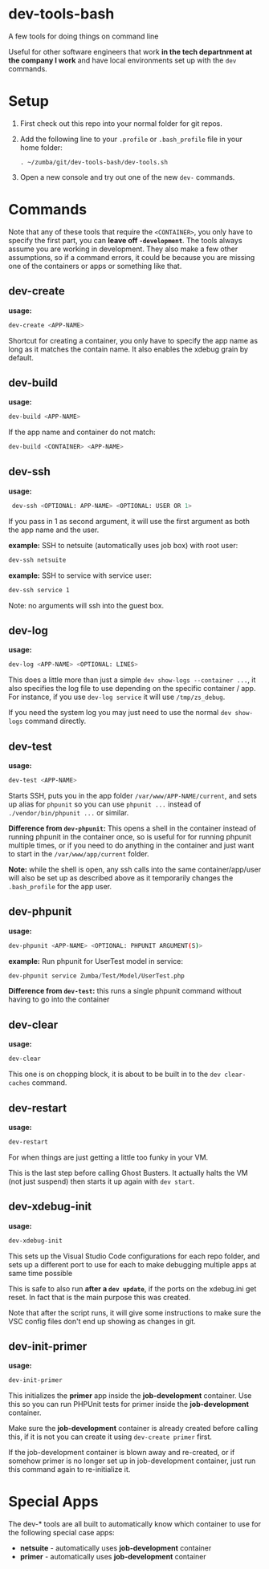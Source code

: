 # dev-tools-bash
A few tools for doing things on command line

Useful for other software engineers that work **in the tech departnment at the company I work** and have local environments set up with the `dev` commands.

# Setup

1. First check out this repo into your normal folder for git repos.
2. Add the following line to your `.profile` or `.bash_profile` file in your home folder:
    ```
    . ~/zumba/git/dev-tools-bash/dev-tools.sh
    ```

3. Open a new console and try out one of the new `dev-` commands.

# Commands

Note that any of these tools that require the `<CONTAINER>`, you only have to specify the first part, you can **leave off `-development`**.  The tools always assume you are working in development.  They also make a few other assumptions, so if a command errors, it could be because you are missing one of the containers or apps or something like that.

## dev-create

**usage:**
```bash
dev-create <APP-NAME>
```

Shortcut for creating a container, you only have to specify the app name as long as it matches the contain name.  It also enables the xdebug grain by default.

## dev-build

**usage:**
```bash
dev-build <APP-NAME>
```

If the app name and container do not match:
```bash
dev-build <CONTAINER> <APP-NAME>
```

## dev-ssh

**usage:**
```bash
 dev-ssh <OPTIONAL: APP-NAME> <OPTIONAL: USER OR 1>
```

If you pass in 1 as second argument, it will use the first argument as both the app name and the user.

**example:** SSH to netsuite (automatically uses job box) with root user:
```bash
dev-ssh netsuite
```

**example:** SSH to service with service user:
```bash
dev-ssh service 1
```

Note: no arguments will ssh into the guest box.

## dev-log

**usage:**
```bash
dev-log <APP-NAME> <OPTIONAL: LINES>
```

This does a little more than just a simple `dev show-logs --container ...`, it also specifies the log file to use depending on the specific container / app.  For instance, if you use `dev-log service` it will use `/tmp/zs_debug`.

If you need the system log you may just need to use the normal `dev show-logs` command directly.

## dev-test

**usage:**
```bash
dev-test <APP-NAME>
```

Starts SSH, puts you in the app folder `/var/www/APP-NAME/current`, and sets up alias for `phpunit` so you can use `phpunit ...` instead of `./vendor/bin/phpunit ...` or similar.

**Difference from `dev-phpunit`:** This opens a shell in the container instead of running phpunit in the container once, so is useful for for running phpunit multiple times, or if you need to do anything in the container and just want to start in the `/var/www/app/current` folder.

**Note:** while the shell is open, any ssh calls into the same container/app/user will also be set up as described above as it temporarily changes the `.bash_profile` for the app user.

## dev-phpunit

**usage:**
```bash
dev-phpunit <APP-NAME> <OPTIONAL: PHPUNIT ARGUMENT(S)>
```

**example:**  Run phpunit for UserTest model in service:
```bash
dev-phpunit service Zumba/Test/Model/UserTest.php
```
**Difference from `dev-test`:** this runs a single phpunit command without having to go into the container

## dev-clear
**usage:**
```bash
dev-clear
```

This one is on chopping block, it is about to be built in to the `dev clear-caches` command.

## dev-restart

**usage:**
```bash
dev-restart
```

For when things are just getting a little too funky in your VM.

This is the last step before calling Ghost Busters.  It actually halts the VM (not just suspend) then starts it up again with `dev start`.

## dev-xdebug-init

**usage:**
```bash
dev-xdebug-init
```

This sets up the Visual Studio Code configurations for each repo folder, and sets up a different port to use for each to make debugging multiple apps at same time possible

This is safe to also run **after a `dev update`**, if the ports on the xdebug.ini get reset.  In fact that is the main purpose this was created.

Note that after the script runs, it will give some instructions to make sure the VSC config files don't end up showing as changes in git.

## dev-init-primer

**usage:**
```bash
dev-init-primer
```

This initializes the **primer** app inside the **job-development** container.  Use this so you can run PHPUnit tests for primer inside the **job-development** container.

Make sure the **job-development** container is already created before calling this, if it is not you can create it using `dev-create primer` first.

If the job-development container is blown away and re-created, or if somehow primer is no longer set up in job-development container, just run this command again to re-initialize it.

# Special Apps

The dev-* tools are all built to automatically know which container to use for the following special case apps:

* **netsuite** - automatically uses **job-development** container
* **primer** - automatically uses **job-development** container
